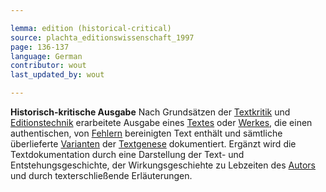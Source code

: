 ```yaml
---

lemma: edition (historical-critical)
source: plachta_editionswissenschaft_1997
page: 136-137
language: German
contributor: wout
last_updated_by: wout

---
```


**Historisch-kritische Ausgabe** Nach Grundsätzen der [Textkritik](textualCriticism.html) und [Editionstechnik](editingScholarly.html) erarbeitete Ausgabe eines [Textes](text.html) oder [Werkes](work.html), die einen authentischen, von [Fehlern](textualFault.html) bereinigten Text enthält und sämtliche überlieferte [Varianten](variant.html) der [Textgenese](genesis.html) dokumentiert. Ergänzt wird die Textdokumentation durch eine Darstellung der Text- und Entstehungsgeschichte, der Wirkungsgeschiehte zu Lebzeiten des [Autors](author.html) und durch texterschließende Erläuterungen.
